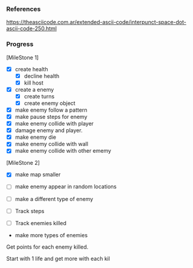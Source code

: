 
### References
https://theasciicode.com.ar/extended-ascii-code/interpunct-space-dot-ascii-code-250.html

### Progress

[MileStone 1]
- [X] create health
   - [X] decline health
   - [X] kill host
- [X] create a enemy
   - [X] create turns
   - [X] create enemy object
- [X] make enemy follow a pattern
- [X] make pause steps for enemy
- [X] make enemy collide with player
- [X] damage enemy and player.
- [X] make enemy die
- [X] make enemy collide with wall
- [X] make enemy collide with other ememy

[MileStone 2]
- [X] make map smaller
- [ ] make enemy appear in random locations
- [ ] make a different type of enemy
- [ ] Track steps
- [ ] Track enemies killed


- make more types of enemies

Get points for each enemy killed.

Start with 1 life and get more with each kil

